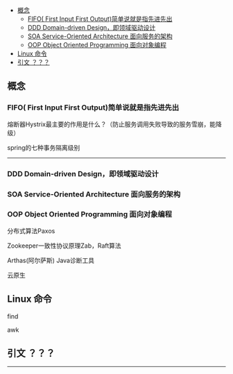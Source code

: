
<!-- TOC -->

- [概念](#概念)
  - [FIFO( First Input First Output)简单说就是指先进先出](#fifo-first-input-first-output简单说就是指先进先出)
  - [DDD   Domain-driven Design，即领域驱动设计](#ddd---domain-driven-design即领域驱动设计)
  - [SOA   Service-Oriented Architecture  面向服务的架构](#soa---service-oriented-architecture--面向服务的架构)
  - [OOP   Object Oriented Programming  面向对象编程](#oop---object-oriented-programming--面向对象编程)
- [Linux 命令](#linux-命令)
- [引文 ？？？](#引文-)

<!-- /TOC -->

## 概念

### FIFO( First Input First Output)简单说就是指先进先出

熔断器Hystrix最主要的作用是什么？（防止服务调用失败导致的服务雪崩，能降级）

spring的七种事务隔离级别

---

### DDD   Domain-driven Design，即领域驱动设计


### SOA   Service-Oriented Architecture  面向服务的架构
 

### OOP   Object Oriented Programming  面向对象编程




分布式算法Paxos

Zookeeper一致性协议原理Zab，Raft算法



Arthas(阿尔萨斯)  Java诊断工具


云原生


## Linux 命令 

find

awk


## 引文 ？？？

---

